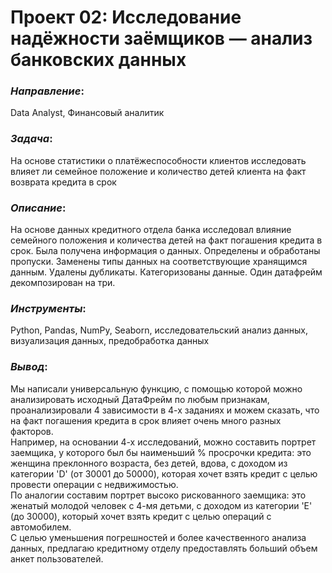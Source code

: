 # Проект 02: Исследование надёжности заёмщиков — анализ банковских данных

### *Направление*: 
Data Analyst, Финансовый аналитик

### *Задача*: 
На основе статистики о платёжеспособности клиентов исследовать влияет ли семейное положение и количество детей клиента на факт возврата кредита в срок

### *Описание*:
На основе данных кредитного отдела банка исследовал влияние семейного положения и количества детей на факт погашения кредита в срок. Была получена информация о данных. Определены и обработаны пропуски. Заменены типы данных на соответствующие хранящимся данным. Удалены дубликаты. Категоризованы данные. Один датафрейм декомпозирован на три.

### *Инструменты*: 
Python, Pandas, NumPy, Seaborn, исследовательский анализ данных, визуализация данных, предобработка данных

### *Вывод*:
Мы написали универсальную функцию, с помощью которой можно анализировать исходный ДатаФрейм по любым признакам, проанализировали 4 зависимости в 4-х заданиях и можем сказать, что на факт погашения кредита в срок влияет очень много разных факторов.<br>
Например, на основании 4-х исследований, можно составить портрет заемщика, у которого был бы наименьший % просрочки кредита: это женщина преклонного возраста, без детей, вдова, с доходом из категории 'D' (от 30001 до 50000), которая хочет взять кредит с целью провести операции с недвижимостью.<br>
По аналогии составим портрет высоко рискованного заемщика: это женатый молодой человек с 4-мя детьми, с доходом из категории 'E' (до 30000), который хочет взять кредит с целью операций с автомобилем.<br>
С целью уменьшения погрешностей и более качественного анализа данных, предлагаю кредитному отделу предоставлять больший объем анкет пользователей.
